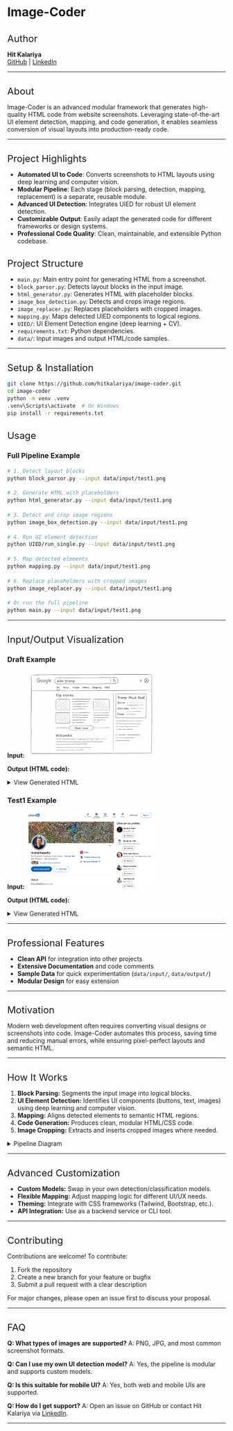 
# Image-Coder

## Author
**Hit Kalariya**  
[GitHub](https://github.com/hitkalariya) | [LinkedIn](https://www.linkedin.com/in/hitkalariya/)

---

## About
Image-Coder is an advanced modular framework that generates high-quality HTML code from website screenshots. Leveraging state-of-the-art UI element detection, mapping, and code generation, it enables seamless conversion of visual layouts into production-ready code.

---


## Project Highlights
- **Automated UI to Code**: Converts screenshots to HTML layouts using deep learning and computer vision.
- **Modular Pipeline**: Each stage (block parsing, detection, mapping, replacement) is a separate, reusable module.
- **Advanced UI Detection**: Integrates UIED for robust UI element detection.
- **Customizable Output**: Easily adapt the generated code for different frameworks or design systems.
- **Professional Code Quality**: Clean, maintainable, and extensible Python codebase.

## Project Structure
- `main.py`: Main entry point for generating HTML from a screenshot.
- `block_parsor.py`: Detects layout blocks in the input image.
- `html_generator.py`: Generates HTML with placeholder blocks.
- `image_box_detection.py`: Detects and crops image regions.
- `image_replacer.py`: Replaces placeholders with cropped images.
- `mapping.py`: Maps detected UIED components to logical regions.
- `UIED/`: UI Element Detection engine (deep learning + CV).
- `requirements.txt`: Python dependencies.
- `data/`: Input images and output HTML/code samples.


---

## Setup & Installation
```bash
git clone https://github.com/hitkalariya/image-coder.git
cd image-coder
python -m venv .venv
.venv\Scripts\activate  # On Windows
pip install -r requirements.txt
```

## Usage


### Full Pipeline Example
```bash
# 1. Detect layout blocks
python block_parsor.py --input data/input/test1.png

# 2. Generate HTML with placeholders
python html_generator.py --input data/input/test1.png

# 3. Detect and crop image regions
python image_box_detection.py --input data/input/test1.png

# 4. Run UI element detection
python UIED/run_single.py --input data/input/test1.png

# 5. Map detected elements
python mapping.py --input data/input/test1.png

# 6. Replace placeholders with cropped images
python image_replacer.py --input data/input/test1.png

# Or run the full pipeline
python main.py --input data/input/test1.png
```

---


## Input/Output Visualization


### Draft Example
**Input:**
<img src="data/input/draft.png" alt="Draft Input" width="300"/>

**Output (HTML code):**
<details>
  <summary>View Generated HTML</summary>
  <pre>
<!DOCTYPE html>
<html lang="en">
<head>
  <meta charset="UTF-8">
  <meta name="viewport" content="width=device-width, initial-scale=1.0">
  <title>Google Search Draft</title>
  <style>
        
    body {
      font-family: Arial, sans-serif;
      margin: 0;
      padding: 20px;
      background-color: #ffffff;
      color: #202124;
    }

    .container {
      max-width: 1100px;
      margin: 0 auto;
    }

        
    .header {
      display: flex;
      align-items: center;
      gap: 20px;
      margin-bottom: 20px;
    }

    .google-logo {
      font-size: 24px;
      font-weight: bold;
      color: #4285F4;
    }
        
    .google-logo span:nth-child(2) { color: #DB4437; }
    .google-logo span:nth-child(3) { color: #F4B400; }
    .google-logo span:nth-child(4) { color: #4285F4; }
    .google-logo span:nth-child(5) { color: #0F9D58; }
    .google-logo span:nth-child(6) { color: #DB4437; }

    .search-container {
      flex-grow: 1;
      display: flex;
      align-items: center;
      border: 1px solid #dfe1e5;
      border-radius: 24px;
      padding: 5px 15px;
      height: 44px;
    }
        
    .search-container:hover {
      box-shadow: 0 1px 6px rgb(32 33 36 / 28%);
    }

    .search-input {
      flex-grow: 1;
      border: none;
      outline: none;
      font-size: 16px;
    }
        
    .search-icon {
      font-size: 20px;
      color: #9aa0a6;
    }

    .user-icon {
      width: 32px;
      height: 32px;
      border-radius: 50%;
      background-color: #8ab4f8;
      text-align: center;
      line-height: 32px;
      color: white;
      font-weight: bold;
    }

        
    .nav-tabs {
      display: flex;
      gap: 20px;
      border-bottom: 1px solid #ebebeb;
      padding-left: 20px;
      margin-bottom: 20px;
    }

    .nav-tabs a {
      text-decoration: none;
      color: #5f6368;
      padding-bottom: 10px;
      font-size: 14px;
    }

    .nav-tabs a.active {
      color: #1a73e8;
      border-bottom: 3px solid #1a73e8;
    }

        
    .main-layout {
      display: flex;
      gap: 40px;
    }

    .main-content {
      flex: 2;
    }

    .sidebar {
      flex: 1;
    }

        
    h2 {
      font-size: 22px;
      font-weight: normal;
      margin-bottom: 15px;
    }

        
    .top-stories-grid {
      display: grid;
      grid-template-columns: 1fr 1fr;
      gap: 20px;
      margin-bottom: 20px;
    }

    .story-card {
      border: 1px solid #ebebeb;
      border-radius: 8px;
      overflow: hidden;
      display: flex;
    }

    .story-image-placeholder {
      width: 100px;
      background-color: #f1f3f4;
      background-image: linear-gradient(45deg, #e0e0e0 25%, transparent 25%, transparent 75%, #e0e0e0 75%, #e0e0e0),
                linear-gradient(-45deg, #e0e0e0 25%, transparent 25%, transparent 75%, #e0e0e0 75%, #e0e0e0);
      background-size: 20px 20px;
    }

    .story-text {
      padding: 15px;
    }
        
        
    .text-line {
      height: 12px;
      background-color: #e0e0e0;
      border-radius: 4px;
      margin-bottom: 10px;
    }
    .text-line.short { width: 60%; }
    .text-line.long { width: 90%; }
        
    .more-news-btn {
      display: block;
      width: 100%;
      padding: 12px;
      font-size: 14px;
      background-color: #f8f9fa;
      border: 1px solid #dadce0;
      border-radius: 20px;
      cursor: pointer;
      text-align: center;
      margin: 30px 0;
    }

    .more-news-btn:hover {
      background-color: #f1f3f4;
    }

        
    .wiki-result h3 {
      font-size: 20px;
      color: #1a0dab;
      font-weight: normal;
    }

        
    .knowledge-panel {
      border: 1px solid #dadce0;
      border-radius: 8px;
      padding: 20px;
    }

    .knowledge-panel h3 {
      font-size: 20px;
      margin-top: 0;
    }

    .info-item {
      margin-bottom: 15px;
    }

    .info-item .label {
      font-weight: bold;
      font-size: 14px;
      margin-bottom: 5px;
    }

  </style>
</head>
<body>

  <div class="container">
    <header class="header">
      <div class="google-logo">
        <span>G</span><span>o</span><span>o</span><span>g</span><span>l</span><span>e</span>
      </div>
      <div class="search-container">
        <input type="text" class="search-input" value="elon trump">
        <span class="search-icon">🔍</span>
      </div>
      <div class="user-icon">A</div>
    </header>

    <nav class="nav-tabs">
      <a href="#" class="active">All</a>
      <a href="#">News</a>
      <a href="#">Images</a>
      <a href="#">Videos</a>
      <a href="#">Shopping</a>
      <a href="#">More</a>
    </nav>

    <div class="main-layout">
      <main class="main-content">
        <section class="top-stories">
          <h2>Top stories</h2>
          <div class="top-stories-grid">
            <article class="story-card">
              <div class="story-image-placeholder"></div>
              <div class="story-text">
                <div class="text-line long"></div>
                <div class="text-line long"></div>
                <div class="text-line short"></div>
              </div>
            </article>
            <article class="story-card">
              <div class="story-image-placeholder"></div>
              <div class="story-text">
                <div class="text-line long"></div>
                <div class="text-line long"></div>
                <div class="text-line short"></div>
              </div>
            </article>
            <article class="story-card">
              <div class="story-image-placeholder"></div>
              <div class="story-text">
                <div class="text-line long"></div>
                <div class="text-line long"></div>
                <div class="text-line short"></div>
              </div>
            </article>
          </div>
          <button class="more-news-btn">More news</button>
        </section>

        <section class="wiki-result">
          <h3>Wikipedia</h3>
          <div class="text-line long"></div>
          <div class="text-line long"></div>
          <div class="text-line short"></div>
        </section>
      </main>

      <aside class="sidebar">
        <div class="knowledge-panel">
          <h3>Trump–Musk feud</h3>
          <div class="info-item">
            <div class="label">Source</div>
            <div class="text-line long"></div>
          </div>
          <div class="info-item">
            <div class="label">Start date</div>
            <div class="text-line short"></div>
          </div>
          <div class="info-item">
            <div class="label">Cause</div>
            <div class="text-line long"></div>
          </div>
        </div>
        <br>
        <div class="text-line long"></div>
        <div class="text-line short"></div>
        <br>
        <div class="text-line long"></div>
        <div class="text-line long"></div>
        <div class="text-line short"></div>
      </aside>
    </div>
  </div>

</body>
</html>
  </pre>
</details>


### Test1 Example
**Input:**
<img src="data/input/test1.png" alt="Test1 Input" width="300"/>

**Output (HTML code):**
<details>
  <summary>View Generated HTML</summary>
  <pre>
<!DOCTYPE html>
<html lang="en">
<head>
  <meta charset="UTF-8">
  <meta name="viewport" content="width=device-width, initial-scale=1.0">
  <title>Offline Profile Page Layout</title>
  <style>

        
    body {
      font-family: system-ui, -apple-system, BlinkMacSystemFont, "Segoe UI", Roboto, "Helvetica Neue", Arial, sans-serif;
      background-color: #f3f2ef;
      margin: 0;
      color: #1c1c1c;
    }

        
    .container {
      max-width: 1128px;
      margin: 20px auto;
      padding: 0 24px;
    }

        
    .page-header {
      background-color: #ffffff;
      border-bottom: 1px solid #e0e0e0;
      padding: 0 24px;
      margin-bottom: 24px;
    }

    .header-content {
      display: flex;
      align-items: center;
      justify-content: space-between;
      max-width: 1128px;
      margin: 0 auto;
      height: 52px;
    }

    .header-nav {
      display: flex;
      align-items: center;
      gap: 24px;
      font-size: 14px;
      color: #666666;
    }

    .header-actions {
      display: flex;
      align-items: center;
      gap: 12px;
    }

    .btn-join, .btn-signin {
      border-radius: 24px;
      padding: 10px 24px;
      font-size: 16px;
      font-weight: 600;
      text-align: center;
    }

    .btn-signin {
      color: #0a66c2;
      border: 1px solid #0a66c2;
    }

        
    .main-layout {
      display: grid;
      grid-template-columns: 2fr 1fr;
      gap: 24px;
    }

        
    .card {
      background-color: #fff;
      border-radius: 8px;
      border: 1px solid #e0e0e0;
      overflow: hidden;
    }

        
    .profile-card {
      position: relative; 
    }

    .profile-banner-placeholder {
      height: 200px;
      background-color: #d8d8d8;
    }

    .profile-picture-placeholder {
        
      position: absolute;
      top: 120px;
      left: 24px;
      width: 152px;
      height: 152px;
      border-radius: 50%;
      background-color: #a8a8a8;
      border: 4px solid #fff;
    }

    .profile-info {
      padding: 90px 24px 24px 24px; 
    }

    .profile-info h1 {
      font-size: 24px;
      margin: 0;
      font-weight: 600;
    }

    .profile-info p {
      font-size: 16px;
      margin: 8px 0 0 0;
    }
        
    .profile-info .work-details {
       margin: 16px 0;
    }
        
    .work-details p {
      margin: 8px 0;
      font-weight: 600;
    }

    .profile-actions {
      display: flex;
      gap: 8px;
      margin-top: 16px;
    }

    .btn-primary, .btn-secondary {
      border-radius: 18px;
      padding: 8px 16px;
      font-size: 16px;
      font-weight: 600;
    }

    .btn-primary {
      background-color: #0a66c2;
      color: #fff;
      border: none;
    }

    .btn-secondary {
      color: #0a66c2;
      border: 1px solid #0a66c2;
      background-color: transparent;
    }

    .about-card {
      margin-top: 24px;
      padding: 24px;
    }

    .about-card h2 {
      margin: 0 0 8px 0;
      font-size: 20px;
      font-weight: 600;
    }

        
    .sidebar-card {
      padding: 16px;
    }

    .sidebar-card h2 {
      font-size: 16px;
      font-weight: 600;
      margin: 0 0 16px 0;
    }

    .profile-list-item {
      display: flex;
      align-items: flex-start;
      gap: 12px;
      margin-bottom: 16px;
    }

    .similar-profile-pic-placeholder {
      width: 48px;
      height: 48px;
      border-radius: 50%;
      background-color: #c7c7c7;
      flex-shrink: 0; 
    }

    .similar-profile-info .name {
      font-size: 14px;
      font-weight: 600;
    }

    .similar-profile-info .location {
      font-size: 12px;
      color: #666666;
      margin-top: 2px;
    }

    .btn-connect {
      color: #666666;
      border: 1px solid #666666;
      background-color: transparent;
      border-radius: 18px;
      padding: 4px 12px;
      font-size: 14px;
      font-weight: 600;
      margin-top: 8px;
    }

  </style>
</head>
<body>

  <header class="page-header">
    <div class="header-content">
      <div class="header-nav">
        <span>[Logo]</span>
        <span>Top Content</span>
        <span><b>People</b></span>
        <span>Learning</span>
        <span>Jobs</span>
      </div>
      <div class="header-actions">
        <div class="btn-join">Join now</div>
        <div class="btn-signin">Sign in</div>
      </div>
    </div>
  </header>

  <div class="container">
    <div class="main-layout">
      <main>
        <section class="card profile-card">
          <div class="profile-banner-placeholder"></div>
          <div class="profile-picture-placeholder"></div>

          <div class="profile-info">
            <h1>Andrej Karpathy</h1>
            <p>San Francisco, California, United States</p>
            <p style="color: #666666;">80K followers · 280 connections</p>
                        
            <div class="work-details">
              <p>Tesla</p>
              <p>Stanford University</p>
            </div>

            <div class="profile-actions">
              <div class="btn-primary">Join to view profile</div>
              <div class="btn-secondary">Message</div>
            </div>
          </div>
        </section>

        <section class="card about-card">
          <h2>About</h2>
          <p>https://karpathy.ai/</p>
        </section>
      </main>

      <aside>
        <section class="card sidebar-card">
          <h2>Other similar profiles</h2>
                    
          <div class="profile-list-item">
            <div class="similar-profile-pic-placeholder"></div>
            <div class="similar-profile-info">
              <div class="name">Manohar Paluri</div>
              <div class="location">Menlo Park, CA</div>
              <div class="btn-connect">Connect</div>
            </div>
          </div>

          <div class="profile-list-item">
            <div class="similar-profile-pic-placeholder"></div>
            <div class="similar-profile-info">
              <div class="name">Renjun Xu, PhD</div>
              <div class="location">San Francisco Bay Area</div>
              <div class="btn-connect">Connect</div>
            </div>
          </div>

          <div class="profile-list-item">
            <div class="similar-profile-pic-placeholder"></div>
            <div class="similar-profile-info">
              <div class="name">Christopher Kanan</div>
              <div class="location">Rochester, NY</div>
              <div class="btn-connect">Connect</div>
            </div>
          </div>
                    
        </section>
      </aside>
    </div>
  </div>

</body>
</html>
  </pre>
</details>

---

## Professional Features
- **Clean API** for integration into other projects
- **Extensive Documentation** and code comments
- **Sample Data** for quick experimentation (`data/input/`, `data/output/`)
- **Modular Design** for easy extension

---

## Motivation
Modern web development often requires converting visual designs or screenshots into code. Image-Coder automates this process, saving time and reducing manual errors, while ensuring pixel-perfect layouts and semantic HTML.

---

## How It Works
1. **Block Parsing:** Segments the input image into logical blocks.
2. **UI Element Detection:** Identifies UI components (buttons, text, images) using deep learning and computer vision.
3. **Mapping:** Aligns detected elements to semantic HTML regions.
4. **Code Generation:** Produces clean, modular HTML/CSS code.
5. **Image Cropping:** Extracts and inserts cropped images where needed.

<details>
<summary>Pipeline Diagram</summary>

```mermaid
graph TD;
  A[Input Screenshot] --> B[Block Parsing];
  B --> C[UI Element Detection];
  C --> D[Mapping];
  D --> E[HTML/CSS Generation];
  E --> F[Output HTML]
```
</details>

---

## Advanced Customization
- **Custom Models:** Swap in your own detection/classification models.
- **Flexible Mapping:** Adjust mapping logic for different UI/UX needs.
- **Theming:** Integrate with CSS frameworks (Tailwind, Bootstrap, etc.).
- **API Integration:** Use as a backend service or CLI tool.

---

## Contributing
Contributions are welcome! To contribute:
1. Fork the repository
2. Create a new branch for your feature or bugfix
3. Submit a pull request with a clear description

For major changes, please open an issue first to discuss your proposal.

---

## FAQ
**Q: What types of images are supported?**
A: PNG, JPG, and most common screenshot formats.

**Q: Can I use my own UI detection model?**
A: Yes, the pipeline is modular and supports custom models.

**Q: Is this suitable for mobile UI?**
A: Yes, both web and mobile UIs are supported.

**Q: How do I get support?**
A: Open an issue on GitHub or contact Hit Kalariya via [LinkedIn](https://www.linkedin.com/in/hitkalariya/).

---

